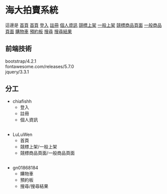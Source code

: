 # 海大拍賣系統
這邊是 [首頁](https://gn01868184.github.io/NTOU-Auction-system.github.io/index.html) [首頁](https://gn01868184.github.io/NTOU-Auction-system.github.io/index.html) [登入](https://gn01868184.github.io/NTOU-Auction-system.github.io/login.html) [註冊](https://gn01868184.github.io/NTOU-Auction-system.github.io/registered.html) [個人資訊](https://gn01868184.github.io/NTOU-Auction-system.github.io/personal.html) [競標上架](https://gn01868184.github.io/NTOU-Auction-system.github.io/bidding.html) [一般上架](https://gn01868184.github.io/NTOU-Auction-system.github.io/commodity.html) [競標商品頁面](https://gn01868184.github.io/NTOU-Auction-system.github.io/biddingPage.html) [一般商品頁面](https://gn01868184.github.io/NTOU-Auction-system.github.io/error.html) [購物車](https://gn01868184.github.io/NTOU-Auction-system.github.io/index.html) [預約板](https://gn01868184.github.io/NTOU-Auction-system.github.io/reservation.html) [搜尋](https://gn01868184.github.io/NTOU-Auction-system.github.io/error.html) [搜尋結果](https://gn01868184.github.io/NTOU-Auction-system.github.io/error.html)

## 前端技術
bootstrap/4.2.1<br>
fontawesome.com/releases/5.7.0<br>
jquery/3.3.1<br>
## 分工
* chiafishh
  * 登入
  * 註冊
  * 個人資訊
## 
* LuLuWen
  * 首頁
  * 競標上架/一般上架
  * 競標商品頁面/一般商品頁面
## 
* gn01868184
  * 購物車
  * 預約板
  * 搜尋/搜尋結果


